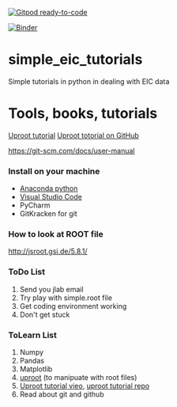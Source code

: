 [![Gitpod ready-to-code](https://img.shields.io/badge/Gitpod-ready--to--code-blue?logo=gitpod)](https://gitpod.io/#https://github.com/DraTeots/simple_eic_tutorials)

[![Binder](https://mybinder.org/badge_logo.svg)](https://mybinder.org/v2/gh/DraTeots/simple_eic_tutorials/master)

# simple_eic_tutorials
Simple tutorials in python in dealing with EIC data



# Tools, books, tutorials
[Uproot tutorial](https://www.youtube.com/watch?v=FoxNS6nlbD0)
[Uproot totorial on GitHub](https://github.com/jpivarski-talks/2020-04-08-eic-jlab)

https://git-scm.com/docs/user-manual


### Install on your machine

- [Anaconda python](https://www.anaconda.com/products/individual)
- [Visual Studio Code](https://code.visualstudio.com/)
- PyCharm
- GitKracken for git


### How to look at ROOT file

http://jsroot.gsi.de/5.8.1/


### ToDo List

1. Send you jlab email 
2. Try play with simple.root file
3. Get coding environment working
5. Don't get stuck


### ToLearn List

1. Numpy
2. Pandas
3. Matplotlib
3. [uproot](https://github.com/scikit-hep/uproot) (to manipuate with root files)
4. [Uproot tutorial vieo](https://www.youtube.com/watch?v=FoxNS6nlbD0), [uproot tutorial repo](https://github.com/jpivarski-talks/2020-04-08-eic-jlab)
4. Read about git and github


